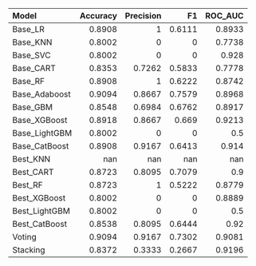 | Model         |   Accuracy |   Precision |       F1 |   ROC_AUC |
|:--------------|-----------:|------------:|---------:|----------:|
| Base_LR       |     0.8908 |      1      |   0.6111 |    0.8933 |
| Base_KNN      |     0.8002 |      0      |   0      |    0.7738 |
| Base_SVC      |     0.8002 |      0      |   0      |    0.928  |
| Base_CART     |     0.8353 |      0.7262 |   0.5833 |    0.7778 |
| Base_RF       |     0.8908 |      1      |   0.6222 |    0.8742 |
| Base_Adaboost |     0.9094 |      0.8667 |   0.7579 |    0.8968 |
| Base_GBM      |     0.8548 |      0.6984 |   0.6762 |    0.8917 |
| Base_XGBoost  |     0.8918 |      0.8667 |   0.669  |    0.9213 |
| Base_LightGBM |     0.8002 |      0      |   0      |    0.5    |
| Base_CatBoost |     0.8908 |      0.9167 |   0.6413 |    0.914  |
| Best_KNN      |   nan      |    nan      | nan      |  nan      |
| Best_CART     |     0.8723 |      0.8095 |   0.7079 |    0.9    |
| Best_RF       |     0.8723 |      1      |   0.5222 |    0.8779 |
| Best_XGBoost  |     0.8002 |      0      |   0      |    0.8889 |
| Best_LightGBM |     0.8002 |      0      |   0      |    0.5    |
| Best_CatBoost |     0.8538 |      0.8095 |   0.6444 |    0.92   |
| Voting        |     0.9094 |      0.9167 |   0.7302 |    0.9081 |
| Stacking      |     0.8372 |      0.3333 |   0.2667 |    0.9196 |